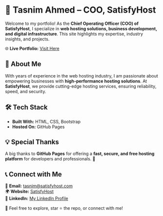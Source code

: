 # 🚀 Tasnim Ahmed – COO, SatisfyHost  

Welcome to my portfolio! As the **Chief Operating Officer (COO) of SatisfyHost**, I specialize in **web hosting solutions, business development, and digital infrastructure**. This site highlights my expertise, industry insights, and projects.  

🌐 **Live Portfolio:** [Visit Here](https://ahtasnim.com)  

## 🔹 About Me  
With years of experience in the web hosting industry, I am passionate about empowering businesses with **high-performance hosting solutions**. At **SatisfyHost**, we provide cutting-edge hosting services, ensuring reliability, speed, and security.  

## 🛠️ Tech Stack  
- **Built With:** HTML, CSS, Bootstrap  
- **Hosted On:** GitHub Pages  

## 💡 Special Thanks  
A big thanks to **GitHub Pages** for offering a **fast, secure, and free hosting platform** for developers and professionals. 🚀  

## 📞 Connect with Me  
📧 **Email:** tasnim@satisfyhost.com  
🌍 **Website:** [SatisfyHost](https://satisfyhost.com)  
💼 **LinkedIn:** [My LinkedIn Profile](https://www.linkedin.com/in/ahtasnim/)  

🔹 Feel free to explore, star ⭐ the repo, or connect with me!  
